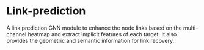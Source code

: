 # Link-prediction

A link prediction GNN module to enhance the node links based on the multi-channel heatmap and extract implicit features of each target. It also provides the geometric and semantic information for link recovery.
